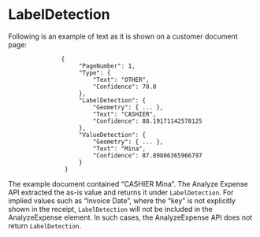 # LabelDetection<a name="how-it-works-labeldetection"></a>

Following is an example of text as it is shown on a customer document page:

```
               {
                    "PageNumber": 1, 
                    "Type": {
                        "Text": "OTHER", 
                        "Confidence": 70.0
                    }, 
                    "LabelDetection": {
                        "Geometry": { ... }, 
                        "Text": "CASHIER", 
                        "Confidence": 88.19171142578125
                    }, 
                    "ValueDetection": {
                        "Geometry": { ... }, 
                        "Text": "Mina", 
                        "Confidence": 87.89806365966797
                    }
                }
```

The example document contained “CASHIER Mina”\. The Analyze Expense API extracted the as\-is value and returns it under `LabelDetection`\. For implied values such as “Invoice Date”, where the “key” is not explicitly shown in the receipt, `LabelDetection` will not be included in the AnalyzeExpense element\. In such cases, the AnalyzeExpense API does not return `LabelDetection`\. 